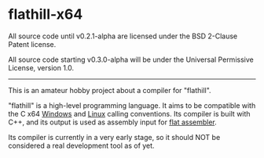 # flathill-x64

All source code until v0.2.1-alpha are licensed under the BSD 2-Clause Patent license.

All source code starting v0.3.0-alpha will be under the Universal Permissive License, version 1.0.

---

This is an amateur hobby project about a compiler for "flathill".

"flathill" is a high-level programming language. It aims to be compatible with the C x64 [Windows](https://docs.microsoft.com/en-us/cpp/build/x64-calling-convention?view=vs-2019) and [Linux](https://courses.cs.washington.edu/courses/cse378/10au/sections/Section1_recap.pdf) calling conventions. Its compiler is built with C++, and its output is used as assembly input for [flat assembler](flatassembler.net).

Its compiler is currently in a very early stage, so it should NOT be considered a real development tool as of yet.
